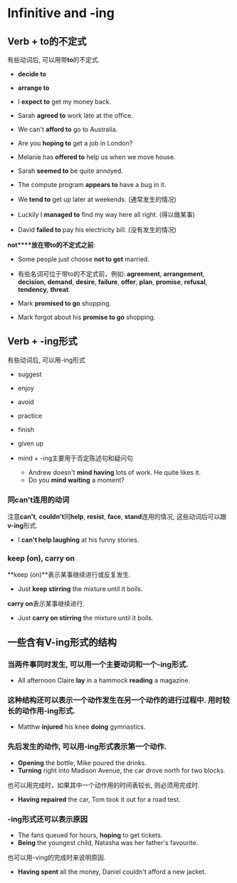 # Infinitive and -ing

## Verb + to的不定式

有些动词后, 可以用带**to**的不定式.

* **decide to**
* **arrange to**
* I **expect to** get my money back.
* Sarah **agreed to** work late at the office.
* We can't **afford to** go to Australia.
* Are you **hoping to** get a job in London?
* Melanie has **offered to** help us when we move house.

* Sarah **seemed to** be quite annoyed.
* The compute program **appears to** have a bug in it.

* We **tend to** get up later at weekends. (通常发生的情况)
* Luckily I **managed to** find my way here all right. (得以做某事)
* David **failed to** pay his electricity bill. (没有发生的情况)

**not****放在带to的不定式之前**:

* Some people just choose **not to get** married.

* 有些名词可位于带to的不定式前，例如: **agreement**, **arrangement**, **decision**, **demand**, **desire**,
**failure**, **offer**, **plan**, **promise**, **refusal**, **tendency**, **threat**.

* Mark **promised to go** shopping.
* Mark forgot about his **promise to go** shopping.

## Verb + -ing形式

有些动词后, 可以用-ing形式

* suggest
* enjoy
* avoid
* practice
* finish
* given up

* mind + -ing主要用于否定陈述句和疑问句
    + Andrew doesn't **mind having** lots of work. He quite likes it.
    + Do you **mind waiting** a moment?

### 同can't连用的动词

注意**can't**, **couldn't**同**help**, **resist**, **face**, **stand**连用的情况, 这些动词后可以跟**v-ing**形式.

* I **can't help laughing** at his funny stories.

### keep (on), carry on

**keep (on)**表示某事继续进行或反复发生.

* Just **keep stirring** the mixture until it boils.

**carry on**表示某事继续进行.

* Just **carry on stirring** the mixture until it boils.

## 一些含有V-ing形式的结构

### 当两件事同时发生, 可以用一个主要动词和一个-ing形式.

* All afternoon Claire **lay** in a hammock **reading** a magazine.

### 这种结构还可以表示一个动作发生在另一个动作的进行过程中. 用时较长的动作用-ing形式.

* Matthw **injured** his knee **doing** gymnastics.

### 先后发生的动作, 可以用-ing形式表示第一个动作.

* **Opening** the bottle, Mike poured the drinks.
* **Turning** right into Madison Avenue, the car drove north for two blocks.

也可以用完成时，如果其中一个动作用的时间表较长, 则必须用完成时.

* **Having repaired** the car, Tom took it out for a road test.

### -ing形式还可以表示原因

* The fans queued for hours, **hoping** to get tickets.
* **Being** the youngest child, Natasha was her father's favourite.

也可以用-ving的完成时来说明原因.

* **Having spent** all the money, Daniel couldn't afford a new jacket.